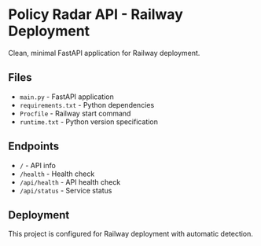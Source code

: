 # Policy Radar API - Railway Deployment

Clean, minimal FastAPI application for Railway deployment.

## Files

- `main.py` - FastAPI application
- `requirements.txt` - Python dependencies  
- `Procfile` - Railway start command
- `runtime.txt` - Python version specification

## Endpoints

- `/` - API info
- `/health` - Health check
- `/api/health` - API health check
- `/api/status` - Service status

## Deployment

This project is configured for Railway deployment with automatic detection.